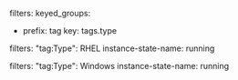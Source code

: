 filters:
keyed_groups:
  - prefix: tag
    key: tags.type




filters:
  "tag:Type": RHEL
  instance-state-name: running



filters:
  "tag:Type": Windows
  instance-state-name: running